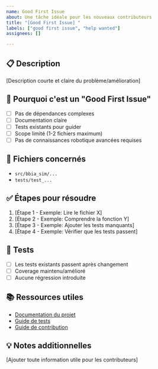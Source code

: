 ```yaml
---
name: Good First Issue
about: Une tâche idéale pour les nouveaux contributeurs
title: "[Good First Issue] "
labels: ["good first issue", "help wanted"]
assignees: []

---
```


## 📋 Description

[Description courte et claire du problème/amélioration]

## 🎯 Pourquoi c'est un "Good First Issue"

- [ ] Pas de dépendances complexes
- [ ] Documentation claire
- [ ] Tests existants pour guider
- [ ] Scope limité (1-2 fichiers maximum)
- [ ] Pas de connaissances robotique avancées requises

## 📁 Fichiers concernés

- `src/bbia_sim/...`
- `tests/test_...`

## ✅ Étapes pour résoudre

1. [Étape 1 - Exemple: Lire le fichier X]
2. [Étape 2 - Exemple: Comprendre la fonction Y]
3. [Étape 3 - Exemple: Ajouter les tests manquants]
4. [Étape 4 - Exemple: Vérifier que les tests passent]

## 🧪 Tests

- [ ] Les tests existants passent après changement
- [ ] Coverage maintenu/amélioré
- [ ] Aucune régression introduite

## 📚 Ressources utiles

- [Documentation du projet](README.md)
- [Guide de tests](tests/README.md)
- [Guide de contribution](../CONTRIBUTING.md)

## 💡 Notes additionnelles

[Ajouter toute information utile pour les contributeurs]

